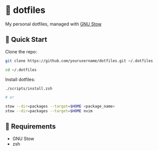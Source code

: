 # 🧰 dotfiles

My personal dotfiles, managed with [GNU Stow](https://www.gnu.org/software/stow/)

## 🚀 Quick Start

Clone the repo:

```zsh
git clone https://github.com/yourusername/dotfiles.git ~/.dotfiles

cd ~/.dotfiles
```
Install dotfiles:

```zsh
./scripts/install.zsh

# or

stow --dir=packages --target=$HOME <package_name>
stow --dir=packages --target=$HOME nvim
```

## 🧪 Requirements
- GNU Stow
- zsh

